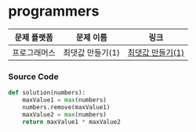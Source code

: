 # programmers

| 문제 플랫폼   | 문제 이름           | 링크                                   |
|---------------|--------------------|----------------------------------------|
| 프로그래머스          | 최댓값 만들기(1)        | [최댓값 만들기(1)](https://school.programmers.co.kr/learn/courses/30/lessons/120847) |

### Source Code
```python
def solution(numbers):
    maxValue1 = max(numbers)
    numbers.remove(maxValue1)
    maxValue2 = max(numbers)
    return maxValue1 * maxValue2
```
